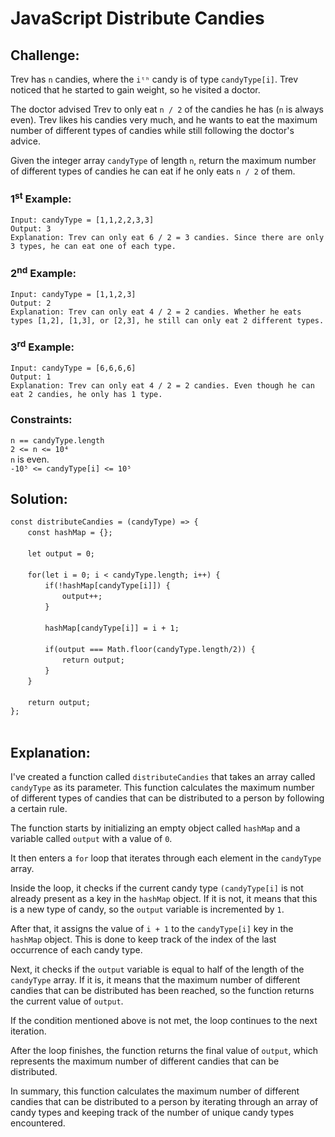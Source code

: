 # JavaScript Distribute Candies

## Challenge:

Trev has `n` candies, where the `iᵗʰ` candy is of type `candyType[i]`. Trev noticed that he started to gain weight, so he visited a doctor.

The doctor advised Trev to only eat `n / 2` of the candies he has (`n` is always even). Trev likes his candies very much, and he wants to eat the maximum number of different types of candies while still following the doctor's advice.

Given the integer array `candyType` of length `n`, return the maximum number of different types of candies he can eat if he only eats `n / 2` of them.

### 1<sup>st</sup> Example:

`Input: candyType = [1,1,2,2,3,3]`
<br/>
`Output: 3`
<br/>
`Explanation: Trev can only eat 6 / 2 = 3 candies. Since there are only 3 types, he can eat one of each type.`

### 2<sup>nd</sup> Example:

`Input: candyType = [1,1,2,3]`
<br/>
`Output: 2`
<br/>
`Explanation: Trev can only eat 4 / 2 = 2 candies. Whether he eats types [1,2], [1,3], or [2,3], he still can only eat 2 different types.`

### 3<sup>rd</sup> Example:

`Input: candyType = [6,6,6,6]`
<br/>
`Output: 1`
<br/>
`Explanation: Trev can only eat 4 / 2 = 2 candies. Even though he can eat 2 candies, he only has 1 type.`

### Constraints:

`n == candyType.length`
<br/>
`2 <= n <= 10⁴`
<br/>
`n` is even.
<br/>
`-10⁵ <= candyType[i] <= 10⁵`

## Solution:

`const distributeCandies = (candyType) => {`
<br/>
&nbsp;&nbsp;&nbsp;&nbsp;&nbsp;&nbsp;&nbsp;`const hashMap = {};`
<br/>
<br/>
&nbsp;&nbsp;&nbsp;&nbsp;&nbsp;&nbsp;&nbsp;`let output = 0;`
<br/>
<br/>
&nbsp;&nbsp;&nbsp;&nbsp;&nbsp;&nbsp;&nbsp;`for(let i = 0; i < candyType.length; i++) {`
<br/>
&nbsp;&nbsp;&nbsp;&nbsp;&nbsp;&nbsp;&nbsp;&nbsp;&nbsp;&nbsp;&nbsp;&nbsp;&nbsp;&nbsp;`if(!hashMap[candyType[i]]) {`
<br/>
&nbsp;&nbsp;&nbsp;&nbsp;&nbsp;&nbsp;&nbsp;&nbsp;&nbsp;&nbsp;&nbsp;&nbsp;&nbsp;&nbsp;&nbsp;&nbsp;&nbsp;&nbsp;&nbsp;&nbsp;&nbsp;`output++;`
<br/>
&nbsp;&nbsp;&nbsp;&nbsp;&nbsp;&nbsp;&nbsp;&nbsp;&nbsp;&nbsp;&nbsp;&nbsp;&nbsp;&nbsp;`}`
<br/>
<br/>
&nbsp;&nbsp;&nbsp;&nbsp;&nbsp;&nbsp;&nbsp;&nbsp;&nbsp;&nbsp;&nbsp;&nbsp;&nbsp;&nbsp;`hashMap[candyType[i]] = i + 1;`
<br/>
<br/>
&nbsp;&nbsp;&nbsp;&nbsp;&nbsp;&nbsp;&nbsp;&nbsp;&nbsp;&nbsp;&nbsp;&nbsp;&nbsp;&nbsp;`if(output === Math.floor(candyType.length/2)) {`
<br/>
&nbsp;&nbsp;&nbsp;&nbsp;&nbsp;&nbsp;&nbsp;&nbsp;&nbsp;&nbsp;&nbsp;&nbsp;&nbsp;&nbsp;&nbsp;&nbsp;&nbsp;&nbsp;&nbsp;&nbsp;&nbsp;`return output;`
<br/>
&nbsp;&nbsp;&nbsp;&nbsp;&nbsp;&nbsp;&nbsp;&nbsp;&nbsp;&nbsp;&nbsp;&nbsp;&nbsp;&nbsp;`}`
<br/>
&nbsp;&nbsp;&nbsp;&nbsp;&nbsp;&nbsp;&nbsp;`}`
<br/>
<br/>
&nbsp;&nbsp;&nbsp;&nbsp;&nbsp;&nbsp;&nbsp;`return output;`
<br/>
`};`
<br/>
<br/>

## Explanation:

I've created a function called `distributeCandies` that takes an array called `candyType` as its parameter. This function calculates the maximum number of different types of candies that can be distributed to a person by following a certain rule.
<br/>

The function starts by initializing an empty object called `hashMap` and a variable called `output` with a value of `0`.
<br/>

It then enters a `for` loop that iterates through each element in the `candyType` array.
<br/>

Inside the loop, it checks if the current candy type `(candyType[i]` is not already present as a key in the `hashMap` object. If it is not, it means that this is a new type of candy, so the `output` variable is incremented by `1`.
<br/>

After that, it assigns the value of `i + 1` to the `candyType[i]` key in the `hashMap` object. This is done to keep track of the index of the last occurrence of each candy type.
<br/>

Next, it checks if the `output` variable is equal to half of the length of the `candyType` array. If it is, it means that the maximum number of different candies that can be distributed has been reached, so the function returns the current value of `output`.
<br/>

If the condition mentioned above is not met, the loop continues to the next iteration.
<br/>

After the loop finishes, the function returns the final value of `output`, which represents the maximum number of different candies that can be distributed.
<br/>

In summary, this function calculates the maximum number of different candies that can be distributed to a person by iterating through an array of candy types and keeping track of the number of unique candy types encountered.
<br/>
<br/>